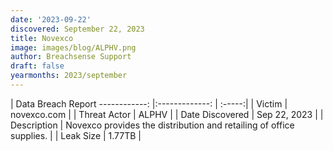 ```yaml
---
date: '2023-09-22'
discovered: September 22, 2023
title: Novexco
image: images/blog/ALPHV.png
author: Breachsense Support
draft: false
yearmonths: 2023/september
---
```



| Data Breach Report
------------:     |:-------------:    | :-----:|
| Victim      | novexco.com      | 
| Threat Actor      | ALPHV      | 
| Date Discovered      | Sep 22, 2023      | 
| Description      | Novexco provides the distribution and retailing of office supplies.      | 
| Leak Size      | 1.77TB      | 

